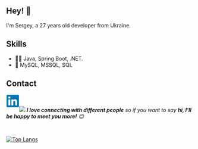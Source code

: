 
## Hey! 👋
I'm Sergey, a 27 years old developer from Ukraine.

## Skills
- 👨‍💻 Java, Spring Boot, .NET.
- 💽 MySQL, MSSQL, SQL
## Contact
[<img align="left" alt="LinkedIn" width="35px" src="https://raw.githubusercontent.com/devicons/devicon/c7d326b6009e60442abc35fa45706d6f30ee4c8e/icons/linkedin/linkedin-original.svg" />][linkedin]
<br />

<img src="https://media.giphy.com/media/LnQjpWaON8nhr21vNW/giphy.gif" width="60"> <em><b>I love connecting with different people</b> so if you want to say <b>hi, I'll be happy to meet you more!</b> 😊</em>

<br />

[![Top Langs](https://github-readme-stats.vercel.app/api/top-langs/?username=SergeyMarkelov&theme=jolly&exclude_repo=SergeyMarkelov.github.io)](https://github.com/anuraghazra/github-readme-stats)

[linkedin]: https://www.linkedin.com/in/sergey-markelov-733263245


